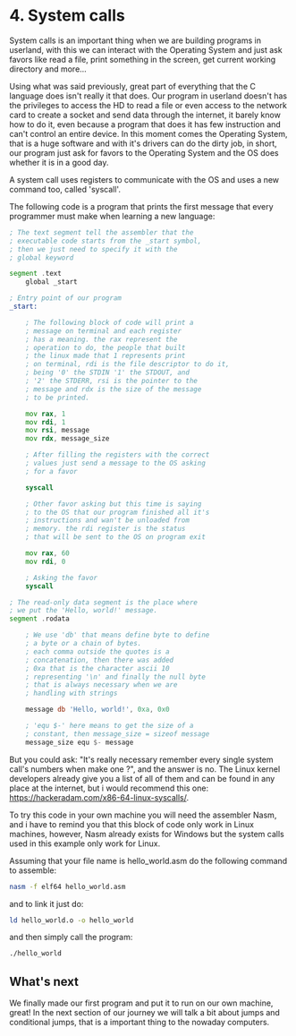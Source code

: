 # 4. System calls
System calls is an important thing when we are building programs in userland, with this we can interact with the Operating System and just ask favors like read a file, print something in the screen, get current working directory and more...

Using what was said previously, great part of everything that the C language does isn't really it that does. Our program in userland doesn't has the privileges to access the HD to read a file or even access to the network card to create a socket and send data through the internet, it barely know how to do it, even because a program that does it has few instruction and can't control an entire device. In this moment comes the Operating System, that is a huge software and with it's drivers can do the dirty job, in short, our program just ask for favors to the Operating System and the OS does whether it is in a good day.

A system call uses registers to communicate with the OS and uses a new command too, called 'syscall'.

The following code is a program that prints the first message that every programmer must make when learning a new language:

```asm
; The text segment tell the assembler that the
; executable code starts from the _start symbol, 
; then we just need to specify it with the 
; global keyword

segment .text
    global _start

; Entry point of our program
_start:

    ; The following block of code will print a
    ; message on terminal and each register
    ; has a meaning. the rax represent the 
    ; operation to do, the people that built
    ; the linux made that 1 represents print 
    ; on terminal, rdi is the file descriptor to do it,
    ; being '0' the STDIN '1' the STDOUT, and
    ; '2' the STDERR, rsi is the pointer to the
    ; message and rdx is the size of the message
    ; to be printed.

    mov rax, 1
    mov rdi, 1
    mov rsi, message
    mov rdx, message_size

    ; After filling the registers with the correct
    ; values just send a message to the OS asking
    ; for a favor

    syscall

    ; Other favor asking but this time is saying
    ; to the OS that our program finished all it's
    ; instructions and wan't be unloaded from
    ; memory. the rdi register is the status
    ; that will be sent to the OS on program exit

    mov rax, 60
    mov rdi, 0

    ; Asking the favor
    syscall

; The read-only data segment is the place where
; we put the 'Hello, world!' message.
segment .rodata

    ; We use 'db' that means define byte to define
    ; a byte or a chain of bytes.
    ; each comma outside the quotes is a 
    ; concatenation, then there was added
    ; 0xa that is the character ascii 10
    ; representing '\n' and finally the null byte
    ; that is always necessary when we are
    ; handling with strings

    message db 'Hello, world!', 0xa, 0x0

    ; 'equ $-' here means to get the size of a 
    ; constant, then message_size = sizeof message
    message_size equ $- message
```

But you could ask: "It's really necessary remember every single system call's numbers when make one ?", and the answer is no. The Linux kernel developers already give you a list of all of them and can be found in any place at the internet, but i would recommend this one: https://hackeradam.com/x86-64-linux-syscalls/.

To try this code in your own machine you will need the assembler Nasm, and i have to remind you that this block of code only work in Linux machines, however, Nasm already exists for Windows but the system calls used in this example only work for Linux.

Assuming that your file name is hello_world.asm do the following command to assemble:
```sh
nasm -f elf64 hello_world.asm
```
and to link it just do:
```sh
ld hello_world.o -o hello_world
```
and then simply call the program:
```sh
./hello_world
```

## What's next
We finally made our first program and put it to run on our own machine, great! In the next section of our journey we will talk a bit about jumps and conditional jumps, that is a important thing to the nowaday computers.

